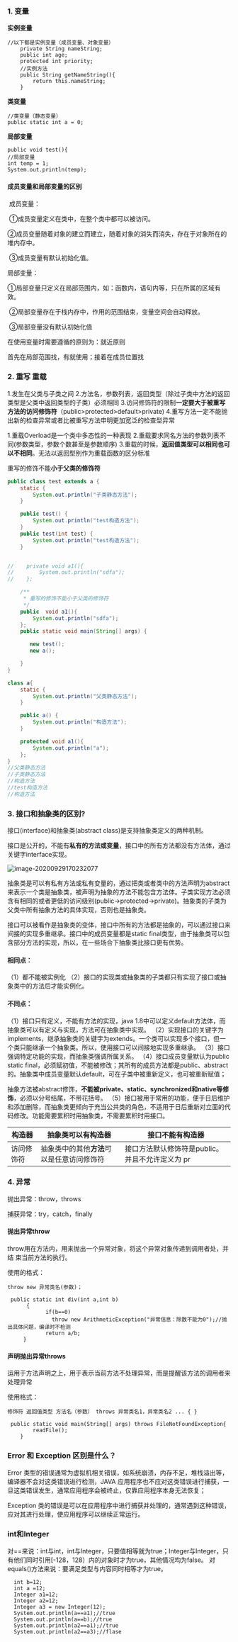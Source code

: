 ### 1. 变量

**实例变量**

```
//以下都是实例变量（成员变量、对象变量）
	private String nameString;
	public int age;
	protected int priority;
	//实例方法
	public String getNameString(){
		return this.nameString;
	}

```

**类变量**

```
//类变量（静态变量）
public static int a = 0;
```

**局部变量**

```
public void test(){
//局部变量
int temp = 1;
System.out.println(temp);
```

#### 成员变量和局部变量的区别

​    成员变量：

​     ①成员变量定义在类中，在整个类中都可以被访问。

​     ②成员变量随着对象的建立而建立，随着对象的消失而消失，存在于对象所在的堆内存中。

​     ③成员变量有默认初始化值。

   局部变量：

​     ①局部变量只定义在局部范围内，如：函数内，语句内等，只在所属的区域有效。

​     ②局部变量存在于栈内存中，作用的范围结束，变量空间会自动释放。

​     ③局部变量没有默认初始化值 

   在使用变量时需要遵循的原则为：就近原则

   首先在局部范围找，有就使用；接着在成员位置找

### 2. 重写 重载

1.发生在父类与子类之间
2.方法名，参数列表，返回类型（除过子类中方法的返回类型是父类中返回类型的子类）必须相同
3.访问修饰符的限制**一定要大于被重写方法的访问修饰符**（public>protected>default>private)
4.重写方法一定不能抛出新的检查异常或者比被重写方法申明更加宽泛的检查型异常



1.重载Overload是一个类中多态性的一种表现
2.重载要求同名方法的参数列表不同(参数类型，参数个数甚至是参数顺序)
3.重载的时候，**返回值类型可以相同也可以不相同**。无法以返回型别作为重载函数的区分标准

 重写的修饰不能**小于父类的修饰符**



```java
public class test extends a {
    static {
        System.out.println("子类静态方法");
    }

    public test() {
        System.out.println("test构造方法");
    }
    public test(int test) {
        System.out.println("test构造方法");
    }


//    private void a1(){
//        System.out.println("sdfa");
//    };

    /**
     * 重写的修饰不能小于父类的修饰符
     */
    public  void a1(){
        System.out.println("sdfa");
    };
    public static void main(String[] args) {

       new test();
       new a();

    }
}

class a{
    static {
        System.out.println("父类静态方法");
    }

    public a() {
        System.out.println("构造方法");
    }

    protected void a1(){
        System.out.println("a");
    };
}
//父类静态方法
//子类静态方法
//构造方法
//test构造方法
//构造方法

```

### 3. 接口和抽象类的区别?

接口(interface)和抽象类(abstract class)是支持抽象类定义的两种机制。

接口是公开的，不能有**私有的方法或变量**，接口中的所有方法都没有方法体，通过关键字interface实现。

![image-20200929170232077](C:\Users\drew\AppData\Roaming\Typora\typora-user-images\image-20200929170232077.png)

抽象类是可以有私有方法或私有变量的，通过把类或者类中的方法声明为abstract来表示一个类是抽象类，被声明为抽象的方法不能包含方法体。子类实现方法必须含有相同的或者更低的访问级别(public->protected->private)。抽象类的子类为父类中所有抽象方法的具体实现，否则也是抽象类。

接口可以被看作是抽象类的变体，接口中所有的方法都是抽象的，可以通过接口来间接的实现多重继承。接口中的成员变量都是static final类型，由于抽象类可以包含部分方法的实现，所以，在一些场合下抽象类比接口更有优势。

#### 相同点：

（1）都不能被实例化
（2）接口的实现类或抽象类的子类都只有实现了接口或抽象类中的方法后才能实例化。

#### 不同点：

（1）接口只有定义，不能有方法的实现，java 1.8中可以定义default方法体，而抽象类可以有定义与实现，方法可在抽象类中实现。
（2）实现接口的关键字为implements，继承抽象类的关键字为extends。一个类可以实现多个接口，但一个类只能继承一个抽象类。所以，使用接口可以间接地实现多重继承。
（3）接口强调特定功能的实现，而抽象类强调所属关系。
（4）接口成员变量默认为public static final，必须赋初值，不能被修改；其所有的成员方法都是public、abstract的。抽象类中成员变量默认default，可在子类中被重新定义，也可被重新赋值；

 抽象方法被abstract修饰，**不能被private、static、synchronized和native等修饰**，必须以分号结尾，不带花括号。
（5）接口被用于常用的功能，便于日后维护和添加删除，而抽象类更倾向于充当公共类的角色，不适用于日后重新对立面的代码修改。功能需要累积时用抽象类，不需要累积时用接口。

| 构造器     | 抽象类可以有构造器                         | 接口不能有构造器                                |
| ---------- | ------------------------------------------ | ----------------------------------------------- |
| 访问修饰符 | 抽象类中的其他**方法**可以是任意访问修饰符 | 接口方法默认修饰符是public。并且不允许定义为 pr |

### 4. 异常

抛出异常：throw，throws

捕获异常：try，catch，finally

#### 抛出异常throw

throw用在方法内，用来抛出一个异常对象，将这个异常对象传递到调用者处，并结 束当前方法的执行。

使用的格式：

```
throw new 异常类名(参数)；

```

```
 public static int div(int a,int b)
      {
            if(b==0)
              throw new ArithmeticException("异常信息：除数不能为0");//抛出具体问题，编译时不检测
            return a/b;
     }
```

#### 声明抛出异常throws

运用于方法声明之上，用于表示当前方法不处理异常，而是提醒该方法的调用者来处理异常

使用格式：

```
修饰符 返回值类型 方法名（参数） throws 异常类名1，异常类名2 ... { }
```

```
 public static void main(String[] args) throws FileNotFoundException{
        readFile();
    }
```

### Error 和 Exception 区别是什么？

Error 类型的错误通常为虚拟机相关错误，如系统崩溃，内存不足，堆栈溢出等，编译器不会对这类错误进行检测，JAVA 应用程序也不应对这类错误进行捕获，一旦这类错误发生，通常应用程序会被终止，仅靠应用程序本身无法恢复；

Exception 类的错误是可以在应用程序中进行捕获并处理的，通常遇到这种错误，应对其进行处理，使应用程序可以继续正常运行。

### int和Integer

对==来说：int与int，int与Integer，只要值相等就为true；Integer与Integer，只有他们同时引用[-128，128）内的对象时才为true，其他情况均为false。 对equals()方法来说：要满足类型与内容同时相等才为true。

```
  int b=12;
  int a =12;
  Integer a1=12;
  Integer a2=12;
  Integer a3 = new Integer(12);
  System.out.println(a==a1);//true
  System.out.println(a==b);//true
  System.out.println(a2==a1);//true
  System.out.println(a2==a3);//flase
```

